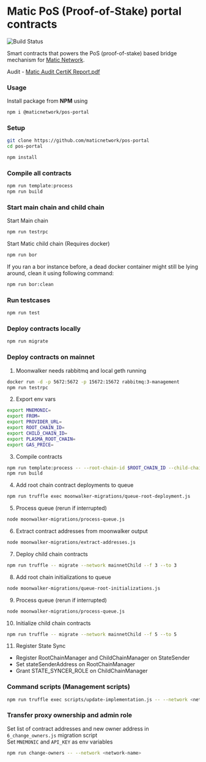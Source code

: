 # Matic PoS (Proof-of-Stake) portal contracts

![Build Status](https://github.com/maticnetwork/pos-portal/workflows/CI/badge.svg)

Smart contracts that powers the PoS (proof-of-stake) based bridge mechanism for [Matic Network](https://matic.network). 

Audit - [Matic Audit CertiK Report.pdf](https://github.com/maticnetwork/pos-portal/files/5404262/Matic.Audit.CertiK.Report.pdf)

### Usage

Install package from **NPM** using

```bash
npm i @maticnetwork/pos-portal
```

### Setup

```bash
git clone https://github.com/maticnetwork/pos-portal
cd pos-portal

npm install
```

### Compile all contracts

```bash
npm run template:process
npm run build
```

### Start main chain and child chain

Start Main chain

```bash
npm run testrpc
```

Start Matic child chain (Requires docker)

```bash
npm run bor
```

If you ran a bor instance before, a dead docker container might still be lying around, clean it using following command:

```bash
npm run bor:clean
```

### Run testcases

```bash
npm run test
```

### Deploy contracts locally

```bash
npm run migrate
```


### Deploy contracts on mainnet
1. Moonwalker needs rabbitmq and local geth running
```bash
docker run -d -p 5672:5672 -p 15672:15672 rabbitmq:3-management
npm run testrpc
```

2. Export env vars
```bash
export MNEMONIC=
export FROM=
export PROVIDER_URL=
export ROOT_CHAIN_ID=
export CHILD_CHAIN_ID=
export PLASMA_ROOT_CHAIN=
export GAS_PRICE=
```

3. Compile contracts
```bash
npm run template:process -- --root-chain-id $ROOT_CHAIN_ID --child-chain-id $CHILD_CHAIN_ID
npm run build
```

4. Add root chain contract deployments to queue
```bash
npm run truffle exec moonwalker-migrations/queue-root-deployment.js
```

5. Process queue (rerun if interrupted)
```bash
node moonwalker-migrations/process-queue.js
```

6. Extract contract addresses from moonwalker output
```bash
node moonwalker-migrations/extract-addresses.js
```

7. Deploy child chain contracts
```bash
npm run truffle -- migrate --network mainnetChild --f 3 --to 3
```

8. Add root chain initializations to queue
```bash
node moonwalker-migrations/queue-root-initializations.js
```

9. Process queue (rerun if interrupted)
```bash
node moonwalker-migrations/process-queue.js
```

10. Initialize child chain contracts
```bash
npm run truffle -- migrate --network mainnetChild --f 5 --to 5
```

11. Register State Sync
- Register RootChainManager and ChildChainManager on StateSender
- Set stateSenderAddress on RootChainManager
- Grant STATE_SYNCER_ROLE on ChildChainManager

### Command scripts (Management scripts)

```bash
npm run truffle exec scripts/update-implementation.js -- --network <network-name> <new-address>
```

### Transfer proxy ownership and admin role
Set list of contract addresses and new owner address in `6_change_owners.js` migration script  
Set `MNEMONIC` and `API_KEY` as env variables
```bash
npm run change-owners -- --network <network-name>
```
